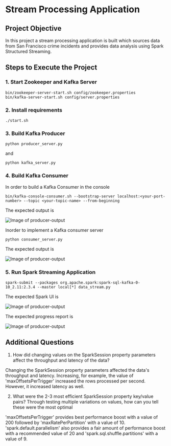 # Stream Processing Application

## Project Objective

In this project a stream processing application is built which sources data from San Francisco crime incidents and provides data analysis using Spark Structured Streaming. 

## Steps to Execute the Project

### 1. Start Zookeeper and Kafka Server
```
bin/zookeeper-server-start.sh config/zookeeper.properties
bin/kafka-server-start.sh config/server.properties
```

### 2. Install requirements
```
./start.sh
```
### 3. Build Kafka Producer
```
python producer_server.py
```
and 
```
python kafka_server.py
```

### 4. Build Kafka Consumer

In order to build a Kafka Consumer in the console
```
bin/kafka-console-consumer.sh --bootstrap-server localhost:<your-port-number> --topic <your-topic-name> --from-beginning
```

The expected output is

![Image of producer-output](https://github.com/MRazaKazmi/kafka-spark-streaming-san-francisco-crime-stats/blob/master/console-consumer-output.png)

Inorder to implement a Kafka consumer server
```
python consumer_server.py
```
The expected output is 

![Image of producer-output](https://github.com/MRazaKazmi/kafka-spark-streaming-san-francisco-crime-stats/blob/master/consumer-output.png)


### 5. Run Spark Streaming Application 
```
spark-submit --packages org.apache.spark:spark-sql-kafka-0-10_2.11:2.3.4 --master local[*] data_stream.py
```
The expected Spark UI is 

![Image of producer-output](https://github.com/MRazaKazmi/kafka-spark-streaming-san-francisco-crime-stats/blob/master/spark-ui.png)

The expected progress report is 

![Image of producer-output](https://github.com/MRazaKazmi/kafka-spark-streaming-san-francisco-crime-stats/blob/master/progress-report.png)

## Additional Questions

1. How did changing values on the SparkSession property parameters affect the throughput and latency of the data?

Changing the SparkSession property parameters affected the data's throughput and latency. Increasing, for example, the value of 'maxOffsetsPerTrigger' increased the rows processed per second. However, it increased latency as well. 

2. What were the 2-3 most efficient SparkSession property key/value pairs? Through testing multiple variations on values, how can you tell these were the most optimal

'maxOffsetsPerTrigger' provides best performance boost with a value of 200 followed by 'maxRatePerPartition' with a value of 10. 'spark.default.parallelism' also provides a fair amount of performance boost with a recommended value of 20 and 'spark.sql.shuffle.partitions' with a value of 9.

